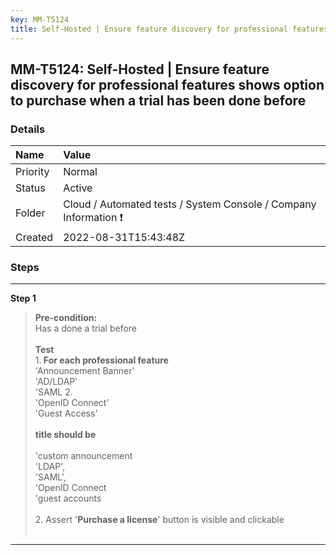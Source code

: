 ```yaml
---
key: MM-T5124
title: Self-Hosted | Ensure feature discovery for professional features shows option to purchase when a trial has been done before
---
```


## MM-T5124: Self-Hosted | Ensure feature discovery for professional features shows option to purchase when a trial has been done before

### Details

| Name     | Value                                                            |
| :------- | :--------------------------------------------------------------- |
| Priority | Normal                                                           |
| Status   | Active                                                           |
| Folder   | Cloud / Automated tests / System Console / Company Information ❗ |
| Created  | 2022-08-31T15:43:48Z                                             |

### Steps

<hr/>

**Step 1**

> <article><strong>Pre-condition:</strong><br />Has a done a trial before<br /><br /><strong>Test<br /></strong>1.<strong> For each professional feature</strong><br />'Announcement Banner'<br />'AD/LDAP'<br />'SAML 2.<br />'OpenID Connect'<br />'Guest Access'<br /><br /><strong>title should be</strong><br /><br />'custom announcement<br />'LDAP',<br />'SAML',<br />'OpenID Connect<br />'guest accounts<br /><br />2. Assert '<strong>Purchase a license</strong>' button is visible and clickable<br /><br /></article>

<hr/>
